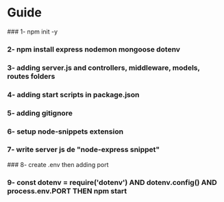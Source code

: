 # Guide

### 1- npm init -y

### 2- npm install express nodemon mongoose dotenv 

### 3- adding server.js and controllers, middleware, models, routes folders

### 4- adding start scripts in package.json 

### 5- adding gitignore

### 6- setup node-snippets extension

### 7- write server js de "node-express snippet" 

### 8- create .env then adding port

### 9- const dotenv = require('dotenv') AND dotenv.config() AND process.env.PORT THEN npm start